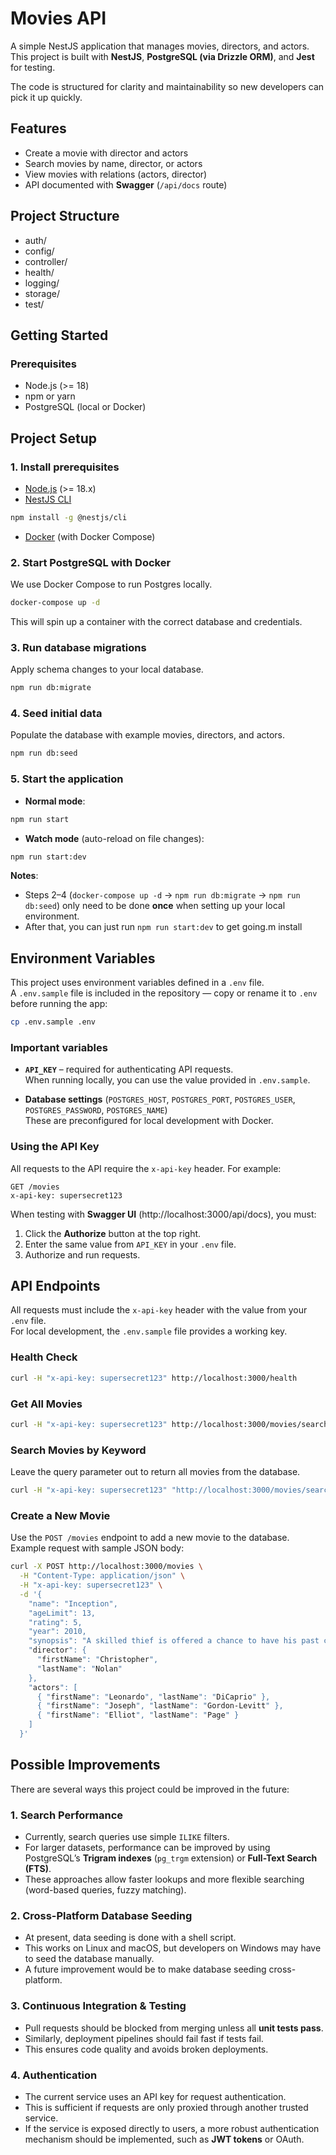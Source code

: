 # Movies API

A simple NestJS application that manages movies, directors, and actors.  
This project is built with **NestJS**, **PostgreSQL (via Drizzle ORM)**, and **Jest** for testing.

The code is structured for clarity and maintainability so new developers can pick it up quickly.

## Features

- Create a movie with director and actors
- Search movies by name, director, or actors
- View movies with relations (actors, director)
- API documented with **Swagger** (`/api/docs` route)

## Project Structure

- auth/
- config/
- controller/
- health/
- logging/
- storage/
- test/

## Getting Started

### Prerequisites

- Node.js (>= 18)
- npm or yarn
- PostgreSQL (local or Docker)

## Project Setup

### 1. Install prerequisites

- [Node.js](https://nodejs.org/) (>= 18.x)
- [NestJS CLI](https://docs.nestjs.com/cli/overview)

```bash
npm install -g @nestjs/cli
```

- [Docker](https://www.docker.com/) (with Docker Compose)

### 2. Start PostgreSQL with Docker

We use Docker Compose to run Postgres locally.

```bash
docker-compose up -d
```

This will spin up a container with the correct database and credentials.

### 3. Run database migrations

Apply schema changes to your local database.

```bash
npm run db:migrate
```

### 4. Seed initial data

Populate the database with example movies, directors, and actors.

```bash
npm run db:seed
```

### 5. Start the application

- **Normal mode**:

```bash
npm run start
```

- **Watch mode** (auto-reload on file changes):

```bash
npm run start:dev
```

**Notes**:

- Steps 2–4 (`docker-compose up -d` → `npm run db:migrate` → `npm run db:seed`) only need to be done **once** when setting up your local environment.
- After that, you can just run `npm run start:dev` to get going.m install

## Environment Variables

This project uses environment variables defined in a `.env` file.  
A `.env.sample` file is included in the repository — copy or rename it to `.env` before running the app:

```bash
cp .env.sample .env
```

### Important variables

- **`API_KEY`** – required for authenticating API requests.  
  When running locally, you can use the value provided in `.env.sample`.

- **Database settings** (`POSTGRES_HOST`, `POSTGRES_PORT`, `POSTGRES_USER`, `POSTGRES_PASSWORD`, `POSTGRES_NAME`)  
  These are preconfigured for local development with Docker.

### Using the API Key

All requests to the API require the `x-api-key` header. For example:

```http
GET /movies
x-api-key: supersecret123
```

When testing with **Swagger UI** (http://localhost:3000/api/docs), you must:

1. Click the **Authorize** button at the top right.
2. Enter the same value from `API_KEY` in your `.env` file.
3. Authorize and run requests.

## API Endpoints

All requests must include the `x-api-key` header with the value from your `.env` file.  
For local development, the `.env.sample` file provides a working key.

### Health Check

```bash
curl -H "x-api-key: supersecret123" http://localhost:3000/health
```

### Get All Movies

```bash
curl -H "x-api-key: supersecret123" http://localhost:3000/movies/search
```

### Search Movies by Keyword

Leave the query parameter out to return all movies from the database.

```bash
curl -H "x-api-key: supersecret123" "http://localhost:3000/movies/search?query=spielberg"
```

### Create a New Movie

Use the `POST /movies` endpoint to add a new movie to the database.  
Example request with sample JSON body:

```bash
curl -X POST http://localhost:3000/movies \
  -H "Content-Type: application/json" \
  -H "x-api-key: supersecret123" \
  -d '{
    "name": "Inception",
    "ageLimit": 13,
    "rating": 5,
    "year": 2010,
    "synopsis": "A skilled thief is offered a chance to have his past crimes forgiven if he can implant an idea into someone\'s subconscious.",
    "director": {
      "firstName": "Christopher",
      "lastName": "Nolan"
    },
    "actors": [
      { "firstName": "Leonardo", "lastName": "DiCaprio" },
      { "firstName": "Joseph", "lastName": "Gordon-Levitt" },
      { "firstName": "Elliot", "lastName": "Page" }
    ]
  }'
```

## Possible Improvements

There are several ways this project could be improved in the future:

### 1. Search Performance

- Currently, search queries use simple `ILIKE` filters.
- For larger datasets, performance can be improved by using PostgreSQL’s **Trigram indexes** (`pg_trgm` extension) or **Full-Text Search (FTS)**.
- These approaches allow faster lookups and more flexible searching (word-based queries, fuzzy matching).

### 2. Cross-Platform Database Seeding

- At present, data seeding is done with a shell script.
- This works on Linux and macOS, but developers on Windows may have to seed the database manually.
- A future improvement would be to make database seeding cross-platform.

### 3. Continuous Integration & Testing

- Pull requests should be blocked from merging unless all **unit tests pass**.
- Similarly, deployment pipelines should fail fast if tests fail.
- This ensures code quality and avoids broken deployments.

### 4. Authentication

- The current service uses an API key for request authentication.
- This is sufficient if requests are only proxied through another trusted service.
- If the service is exposed directly to users, a more robust authentication mechanism should be implemented, such as **JWT tokens** or OAuth.
